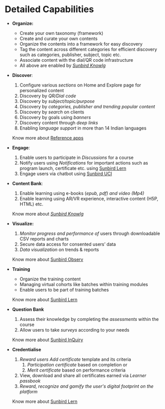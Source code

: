 # Detailed Capabilities

* **Organize:**
  * Create your own taxonomy (framework)
  * Create and curate your own contents
  * Organize the contents into a framework for easy discovery
  * Tag the content across different categories for efficient discovery such as categories, publisher, subject, topic etc.
  * Associate content with the dial/QR code infrastructure
  * All above are enabled by [_Sunbird Knowlg_](broken-reference/)
*   **Discover**:

    1. Configure various _sections_ on Home and Explore page for personalized content
    2. Discovery by _QR/Dial code_
    3. Discovery by _subject/topic/purpose_
    4. Discovery by _categories, publisher and trending popular content_
    5. Discovery by _search_ on clients
    6. Discovery by goals using _banners_
    7. Discovery content through _deep links_
    8. Enabling _language support_ in more than 14 Indian languages

    Know more about [Reference apps](../../learn/functional-capabilities/product-and-developers-guide/learning-apps/)
* **Engage**:
  1. Enable users to participate in _Discussions_ for a course
  2. Notify users using _Notifications_ for important actions such as program launch, certificate etc. using [Sunbird Lern](broken-reference/)
  3. Engage users via chatbot using [Sunbird UCI](broken-reference/)
*   **Content Bank**:

    1. Enable learning using e-books (_epub, pdf) and video (Mp4)_
    2. Enable learning using AR/VR experience, interactive content (H5P, HTML) etc.

    Know more about [_Sunbird Knowlg_](broken-reference/)
*   **Visualize:**

    1. _Monitor progress and performance of_ users through downloadable CSV reports and charts
    2. Secure data access for consented users’ data
    3. _Data visualization_ on trends & reports

    Know more about [Sunbird Observ](broken-reference/)
*   **Training**

    * Organize the training content
    * Managing virtual cohorts like batches within training modules
    * Enable users to be part of training batches

    Know more about [Sunbird Lern](broken-reference/)
*   **Question Bank**

    1. Assess their knowledge by completing the _assessments_ within the course
    2. Allow users to take _surveys_ according to your needs

    Know more about [Sunbird InQuiry](broken-reference/)
*   **Credentialise**

    1. _Reward users Add certificate_ template and its criteria
       1. _Participation certificate_ based on completion or
       2. _Merit certificate_ based on performance criteria
    2. View, download and share all certificates earned via _Learner passbook_
    3. _Reward, recognize and gamify_ _the user's digital footprint on the platform_

    Know more about [Sunbird Lern](broken-reference/)
